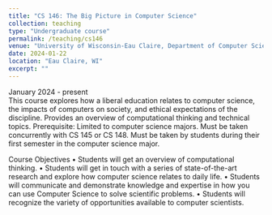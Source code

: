 ```yaml
---
title: "CS 146: The Big Picture in Computer Science"
collection: teaching
type: "Undergraduate course"
permalink: /teaching/cs146
venue: "University of Wisconsin-Eau Claire, Department of Computer Science"
date: 2024-01-22
location: "Eau Claire, WI"
excerpt: ""
---
```


January 2024 - present  
This course explores how a liberal education relates to computer science, the impacts of computers on society, and ethical expectations of the discipline. Provides an overview of computational thinking and technical topics. Prerequisite: Limited to computer science majors. Must be taken concurrently with CS 145 or CS 148. Must be taken by students during their first semester in the computer science major.

Course Objectives
•	Students will get an overview of computational thinking.
•	Students will get in touch with a series of state-of-the-art research and explore how computer science relates to daily life.
•	Students will communicate and demonstrate knowledge and expertise in how you can use Computer Science to solve scientific problems.
•	Students will recognize the variety of opportunities available to computer scientists.
